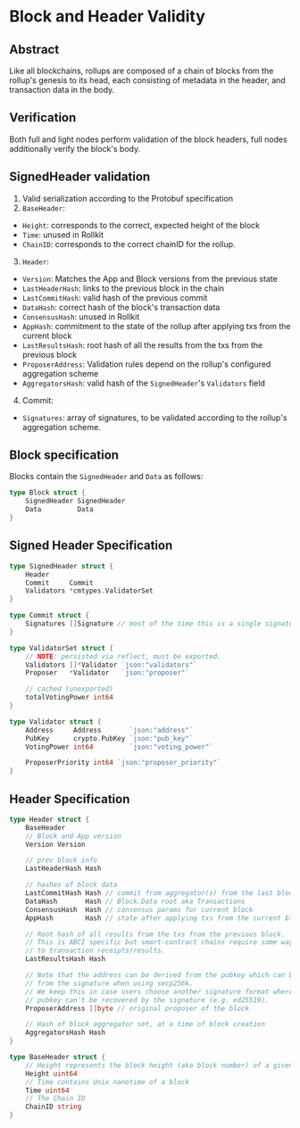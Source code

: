 # Block and Header Validity

## Abstract

Like all blockchains, rollups are composed of a chain of blocks from the rollup's genesis to its head, each consisting of metadata in the header, and transaction data in the body.

## Verification

Both full and light nodes perform validation of the block headers, full nodes additionally verify the block's body.

## SignedHeader validation

1. Valid serialization according to the Protobuf specification
2. `BaseHeader`:

- `Height`: corresponds to the correct, expected height of the block
- `Time`: unused in Rollkit
- `ChainID`: corresponds to the correct chainID for the rollup.

3. `Header`:

- `Version`: Matches the App and Block versions from the previous state
- `LastHeaderHash`: links to the previous block in the chain
- `LastCommitHash`: valid hash of the previous commit
- `DataHash`: correct hash of the block's transaction data
- `ConsensusHash`: unused in Rollkit
- `AppHash`: commitment to the state of the rollup after applying txs from the current block
- `LastResultsHash`: root hash of all the results from the txs from the previous block
- `ProposerAddress`: Validation rules depend on the rollup's configured aggregation scheme
- `AggregatorsHash`: valid hash of the `SignedHeader`'s `Validators` field

4. Commit:

- `Signatures`: array of signatures, to be validated according to the rollup's aggregation scheme.

## Block specification

Blocks contain the `SignedHeader` and `Data` as follows:

```go
type Block struct {
	SignedHeader SignedHeader
	Data         Data
}
```

## Signed Header Specification

```go
type SignedHeader struct {
	Header
	Commit     Commit
	Validators *cmtypes.ValidatorSet
}

type Commit struct {
	Signatures []Signature // most of the time this is a single signature
}

type ValidatorSet struct {
	// NOTE: persisted via reflect, must be exported.
	Validators []*Validator `json:"validators"`
	Proposer   *Validator   `json:"proposer"`

	// cached (unexported)
	totalVotingPower int64
}

type Validator struct {
	Address     Address       `json:"address"`
	PubKey      crypto.PubKey `json:"pub_key"`
	VotingPower int64         `json:"voting_power"`

	ProposerPriority int64 `json:"proposer_priority"`
}
```

## Header Specification

```go
type Header struct {
	BaseHeader
	// Block and App version
	Version Version

	// prev block info
	LastHeaderHash Hash

	// hashes of block data
	LastCommitHash Hash // commit from aggregator(s) from the last block
	DataHash       Hash // Block.Data root aka Transactions
	ConsensusHash  Hash // consensus params for current block
	AppHash        Hash // state after applying txs from the current block

	// Root hash of all results from the txs from the previous block.
	// This is ABCI specific but smart-contract chains require some way of committing
	// to transaction receipts/results.
	LastResultsHash Hash

	// Note that the address can be derived from the pubkey which can be derived
	// from the signature when using secp256k.
	// We keep this in case users choose another signature format where the
	// pubkey can't be recovered by the signature (e.g. ed25519).
	ProposerAddress []byte // original proposer of the block

	// Hash of block aggregator set, at a time of block creation
	AggregatorsHash Hash
}

type BaseHeader struct {
	// Height represents the block height (aka block number) of a given header
	Height uint64
	// Time contains Unix nanotime of a block
	Time uint64
	// The Chain ID
	ChainID string
}
```
